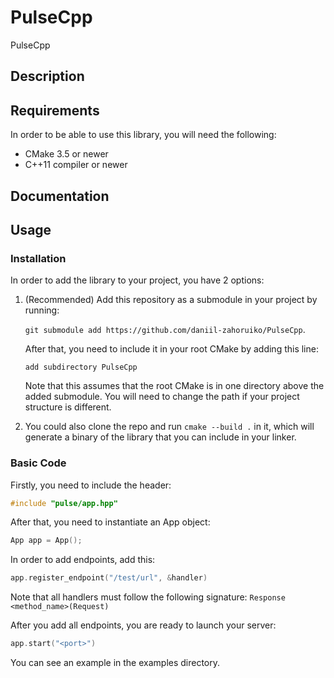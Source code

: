 # PulseCpp

PulseCpp

## Description

## Requirements

In order to be able to use this library, you will need the following:
- CMake 3.5 or newer
- C++11 compiler or newer

## Documentation

## Usage

### Installation
In order to add the library to your project, you have 2 options:
1. (Recommended) Add this repository as a submodule in your project by running:

   `git submodule add https://github.com/daniil-zahoruiko/PulseCpp`.

   After that, you need to include it in your root CMake by adding this line:

   `add subdirectory PulseCpp`

   Note that this assumes that the root CMake is in one directory above the added submodule. You will need to change the path if your project structure is different.
2. You could also clone the repo and run `cmake --build .` in it, which will generate a binary of the library that you can include in your linker.
### Basic Code

Firstly, you need to include the header:
```c++
#include "pulse/app.hpp"
```

After that, you need to instantiate an App object:
```c++
App app = App();
```
In order to add endpoints, add this:
```c++
app.register_endpoint("/test/url", &handler)
```
Note that all handlers must follow the following signature: `Response <method_name>(Request)`

After you add all endpoints, you are ready to launch your server:
```c++
app.start("<port>")
```

You can see an example in the examples directory.
